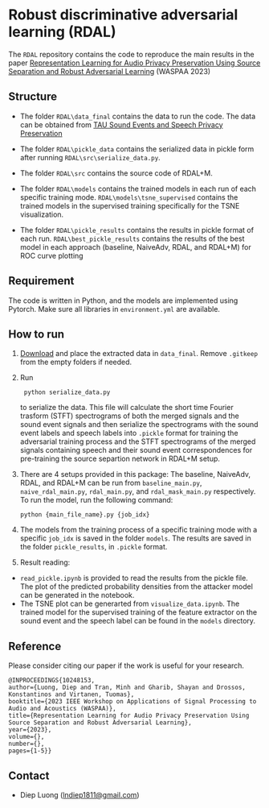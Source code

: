 # Robust discriminative adversarial learning (RDAL)

The `RDAL` repository contains the code to reproduce the main results in the paper [Representation Learning for Audio Privacy Preservation Using Source Separation and Robust Adversarial Learning](https://ieeexplore.ieee.org/document/10248153/metrics#metrics) (WASPAA 2023)

## Structure
-  The folder `RDAL\data_final` contains the data to run the code. The data can be obtained from [TAU Sound Events and Speech Privacy Preservation](https://zenodo.org/records/10378145)

- The folder `RDAL\pickle_data` contains the serialized data in pickle form after running `RDAL\src\serialize_data.py`.

- The folder `RDAL\src` contains the source code of RDAL+M.

- The folder `RDAL\models` contains the trained models in each run of each specific training mode. `RDAL\models\tsne_supervised` contains the trained models in the supervised training specifically for the TSNE visualization.

- The folder `RDAL\pickle_results` contains the results in pickle format of each run. `RDAL\best_pickle_results` contains the results of the best model in each approach (baseline, NaiveAdv, RDAL, and RDAL+M) for ROC curve plotting


## Requirement
The code is written in Python, and the models are implemented using Pytorch. Make sure all libraries in `environment.yml` are available.

## How to run
1. [Download](https://zenodo.org/records/10378145) and place the extracted data in `data_final`. Remove `.gitkeep` from the empty folders if needed.

2. Run

        python serialize_data.py
    to serialize the data. This file will calculate the short time Fourier trasform (STFT) spectrograms of both the merged signals and the sound event signals and then serialize the spectrograms with the sound event labels and speech labels into `.pickle` format for training the adversarial training process and the STFT spectrograms of the merged signals containing speech and their sound event correspondences for pre-training the source separtion network in RDAL+M setup.

3.  There are 4 setups provided in this package: The baseline, NaiveAdv, RDAL, and RDAL+M can be run from `baseline_main.py`, `naive_rdal_main.py`, `rdal_main.py`, and `rdal_mask_main.py` respectively. To run the model, run the following command:
        
        python {main_file_name}.py {job_idx}

4. The models from the training process of a specific training mode with a specific `job_idx` is saved in the folder `models`. The results are saved in the folder `pickle_results`, in `.pickle` format.

4. Result reading: 
- `read_pickle.ipynb` is provided to read the results from the pickle file. The plot of the predicted probability densities from the attacker model can be generated in the notebook.
- The TSNE plot can be generarted from `visualize_data.ipynb`. The trained model for the supervised training of the feature extractor on the sound event and the speech label can be found in the `models` directory.

## Reference
Please consider citing our paper if the work is useful for your research.
```
@INPROCEEDINGS{10248153,
author={Luong, Diep and Tran, Minh and Gharib, Shayan and Drossos, Konstantinos and Virtanen, Tuomas},
booktitle={2023 IEEE Workshop on Applications of Signal Processing to Audio and Acoustics (WASPAA)}, 
title={Representation Learning for Audio Privacy Preservation Using Source Separation and Robust Adversarial Learning}, 
year={2023},
volume={},
number={},
pages={1-5}}
```

## Contact
- Diep Luong (lndiep1811@gmail.com)
